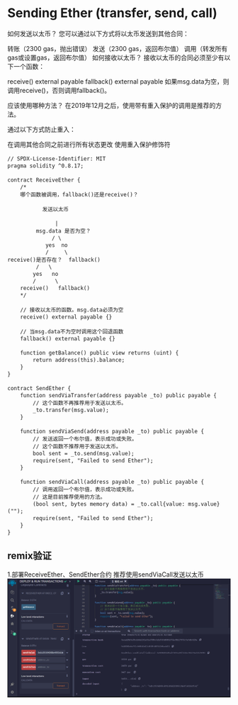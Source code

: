 # Sending Ether (transfer, send, call)
如何发送以太币？
您可以通过以下方式将以太币发送到其他合同：

转账（2300 gas，抛出错误）
发送（2300 gas，返回布尔值）
调用（转发所有gas或设置gas，返回布尔值）
如何接收以太币？
接收以太币的合同必须至少有以下一个函数：

receive() external payable
fallback() external payable
如果msg.data为空，则调用receive()，否则调用fallback()。

应该使用哪种方法？
在2019年12月之后，使用带有重入保护的调用是推荐的方法。

通过以下方式防止重入：

在调用其他合同之前进行所有状态更改
使用重入保护修饰符

```solidity
// SPDX-License-Identifier: MIT
pragma solidity ^0.8.17;

contract ReceiveEther {
    /*
    哪个函数被调用，fallback()还是receive()？

           发送以太币

               |
         msg.data 是否为空？
              / \
            yes  no
            /     \
receive()是否存在？  fallback()
         /   \
        yes   no
        /      \
    receive()   fallback()
    */

    // 接收以太币的函数。msg.data必须为空
    receive() external payable {}

    // 当msg.data不为空时调用这个回退函数
    fallback() external payable {}

    function getBalance() public view returns (uint) {
        return address(this).balance;
    }
}

contract SendEther {
    function sendViaTransfer(address payable _to) public payable {
        // 这个函数不再推荐用于发送以太币。
        _to.transfer(msg.value);
    }

    function sendViaSend(address payable _to) public payable {
        // 发送返回一个布尔值，表示成功或失败。
        // 这个函数不推荐用于发送以太币。
        bool sent = _to.send(msg.value);
        require(sent, "Failed to send Ether");
    }

    function sendViaCall(address payable _to) public payable {
        // 调用返回一个布尔值，表示成功或失败。
        // 这是目前推荐使用的方法。
        (bool sent, bytes memory data) = _to.call{value: msg.value}("");
        require(sent, "Failed to send Ether");
    }
}
```


## remix验证
1.部署ReceiveEther、SendEther合约 推荐使用sendViaCall发送以太币
![29-1.png](img/29-1.png)